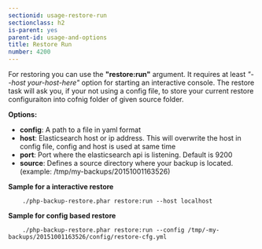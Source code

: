 ```yaml
---
sectionid: usage-restore-run
sectionclass: h2
is-parent: yes
parent-id: usage-and-options
title: Restore Run
number: 4200
---
```

For restoring you can use the **"restore:run"** argument. It requires at least *"--host your-host-here"* option
for starting an interactive console.
The restore task will ask you, if your not using a config file, to store your current restore configuraiton into cofnig folder of given source folder.

**Options:**

- **config**: A path to a file in yaml format
- **host**: Elasticsearch host or ip address. This will overwrite the host in config file, config and host is used at same time
- **port**: Port where the elasticsearch api is listening. Default is 9200
- **source**: Defines a source directory where your backup is located. (example: /tmp/my-backups/20151001163526)

**Sample for a interactive restore**

```
	./php-backup-restore.phar restore:run --host localhost
```

**Sample for config based restore**

```
	./php-backup-restore.phar restore:run --config /tmp/-my-backups/20151001163526/config/restore-cfg.yml
```
